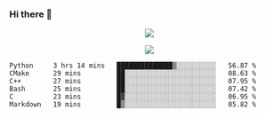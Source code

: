 ### Hi there 👋

<!--
**SuuTTT/SuuTTT** is a ✨ _special_ ✨ repository because its `README.md` (this file) appears on your GitHub profile.

Here are some ideas to get you started:

- 🔭 I’m currently working on ...
- 🌱 I’m currently learning ...
- 👯 I’m looking to collaborate on ...
- 🤔 I’m looking for help with ...
- 💬 Ask me about ...
- 📫 How to reach me: ...
- 😄 Pronouns: ...
- ⚡ Fun fact: ...
-->

<div align='center'>
    <p align='center'>
        <img src='https://github-readme-stats.vercel.app/api?line_height=27&username=SuuTTT&show_icons=true&theme=solarized-light'/>
    </p>
</div>    
<div align='center'>  
    <p align='center'>
        <img src='https://github-readme-stats.vercel.app/api/wakatime?username=SuuTTT&theme=solarized-light'/>
    </p>
    
</div>  

<!--START_SECTION:waka-->

```text
Python     3 hrs 14 mins   ██████████████▒░░░░░░░░░░   56.87 %
CMake      29 mins         ██░░░░░░░░░░░░░░░░░░░░░░░   08.63 %
C++        27 mins         ██░░░░░░░░░░░░░░░░░░░░░░░   07.95 %
Bash       25 mins         ██░░░░░░░░░░░░░░░░░░░░░░░   07.42 %
C          23 mins         █▓░░░░░░░░░░░░░░░░░░░░░░░   06.95 %
Markdown   19 mins         █▒░░░░░░░░░░░░░░░░░░░░░░░   05.82 %
```

<!--END_SECTION:waka-->
